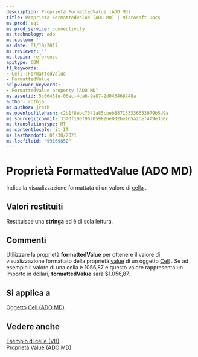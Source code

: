 ```yaml
---
description: Proprietà FormattedValue (ADO MD)
title: Proprietà FormattedValue (ADO MD) | Microsoft Docs
ms.prod: sql
ms.prod_service: connectivity
ms.technology: ado
ms.custom: ''
ms.date: 01/19/2017
ms.reviewer: ''
ms.topic: reference
apitype: COM
f1_keywords:
- Cell::FormattedValue
- FormattedValue
helpviewer_keywords:
- FormattedValue property [ADO MD]
ms.assetid: 5c06451e-06ec-4da6-9a87-2d043469248a
author: rothja
ms.author: jroth
ms.openlocfilehash: c2b1f8ebc7341a85cbeb887133336653979b5d9a
ms.sourcegitcommit: 33f0f190f962059826e002be165a2bef4f9e350c
ms.translationtype: MT
ms.contentlocale: it-IT
ms.lasthandoff: 01/30/2021
ms.locfileid: "99169852"
---
```

# <a name="formattedvalue-property-ado-md"></a>Proprietà FormattedValue (ADO MD)
Indica la visualizzazione formattata di un valore di [cella](./cell-object-ado-md.md) .  
  
## <a name="return-values"></a>Valori restituiti  
 Restituisce una **stringa** ed è di sola lettura.  
  
## <a name="remarks"></a>Commenti  
 Utilizzare la proprietà **formattedValue** per ottenere il valore di visualizzazione formattato della proprietà [value](./value-property-ado-md.md) di un oggetto [Cell](./cell-object-ado-md.md) . Se ad esempio il valore di una cella è 1056,87 e questo valore rappresenta un importo in dollari, **formattedValue** sarà $1.056,87.  
  
## <a name="applies-to"></a>Si applica a  
 [Oggetto Cell (ADO MD)](./cell-object-ado-md.md)  
  
## <a name="see-also"></a>Vedere anche  
 [Esempio di celle (VB)](./cellset-example-vb.md)   
 [Proprietà Value (ADO MD)](./value-property-ado-md.md)
